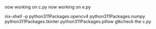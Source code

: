 now working on c.py
now working on e.py

nix-shell -p python311Packages.opencv4 python311Packages.numpy python311Packages.tkinter python311Packages.pillow gtkcheck the c.py
